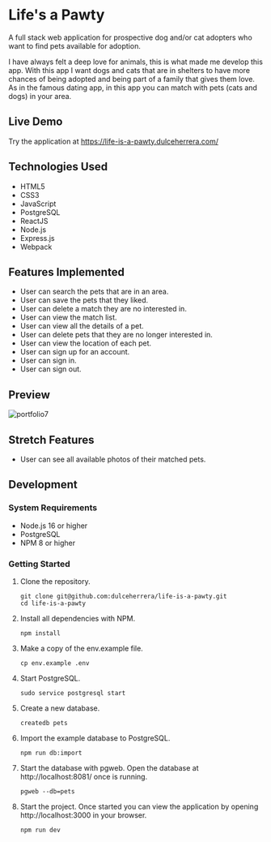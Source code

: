 # Life's a Pawty

A full stack web application for prospective dog and/or cat adopters who want to find pets available for adoption.

I have always felt a deep love for animals, this is what made me develop this app. With this app I want dogs and cats that are in shelters to have more chances of being adopted and being part of a family that gives them love. As in the famous dating app, in this app you can match with pets (cats and dogs) in your area.

## Live Demo

Try the application at https://life-is-a-pawty.dulceherrera.com/

## Technologies Used

* HTML5
* CSS3
* JavaScript
* PostgreSQL
* ReactJS
* Node.js
* Express.js
* Webpack

## Features Implemented

* User can search the pets that are in an area.
* User can save the pets that they liked.
* User can delete a match they are no interested in.
* User can view the match list.
* User can view all the details of a pet.
* User can delete pets that they are no longer interested in.
* User can view the location of each pet.
* User can sign up for an account.
* User can sign in.
* User can sign out.

## Preview

![portfolio7](https://user-images.githubusercontent.com/97363006/209769061-a6a4271a-6e1d-463a-bf24-6c731a51b1cd.gif)



## Stretch Features
* User can see all available photos of their matched pets.

## Development

### System Requirements
* Node.js 16 or higher
* PostgreSQL
* NPM 8 or higher

### Getting Started

1. Clone the repository.

    ```shell
    git clone git@github.com:dulceherrera/life-is-a-pawty.git
    cd life-is-a-pawty
    ```
    
 2. Install all dependencies with NPM.

    ```shell
    npm install
    ```
    
 3. Make a copy of the env.example file.

    ```shell
    cp env.example .env
    ```
    
 4. Start PostgreSQL.

    ```shell
    sudo service postgresql start
    ```
    
 5. Create a new database.

    ```shell
    createdb pets
    ```
    
 6. Import the example database to PostgreSQL.

    ```shell
    npm run db:import
    ```
    
 7. Start the database with pgweb. Open the database at http://localhost:8081/ once is running.

    ```shell
    pgweb --db=pets
    ```
    
 8. Start the project. Once started you can view the application by opening http://localhost:3000 in your browser.

    ```shell
    npm run dev
    ```
    
 
    
    



